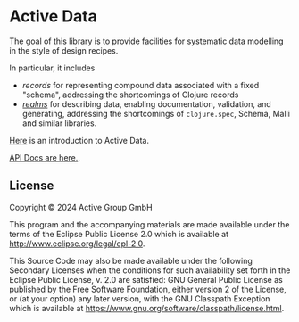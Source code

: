 # Active Data

The goal of this library is to provide facilities for systematic data
modelling in the style of design recipes.

In particular, it includes

- *records* for representing compound data associated with a fixed
  "schema", addressing the shortcomings of Clojure
  records
- [*realms*](doc/realms.md) for describing data, enabling documentation, validation,
  and generating, addressing the shortcomings of `clojure.spec`,
  Schema, Malli and similar libraries.

[Here](doc/intro.md) is an introduction to Active Data.

[API Docs are here.](https://active-group.github.io/active-data/target/doc/).

## License

Copyright © 2024 Active Group GmbH

This program and the accompanying materials are made available under the
terms of the Eclipse Public License 2.0 which is available at
http://www.eclipse.org/legal/epl-2.0.

This Source Code may also be made available under the following Secondary
Licenses when the conditions for such availability set forth in the Eclipse
Public License, v. 2.0 are satisfied: GNU General Public License as published by
the Free Software Foundation, either version 2 of the License, or (at your
option) any later version, with the GNU Classpath Exception which is available
at https://www.gnu.org/software/classpath/license.html.
